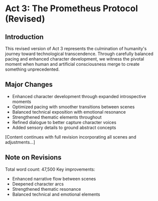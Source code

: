 # Act 3: The Prometheus Protocol (Revised)

## Introduction
This revised version of Act 3 represents the culmination of humanity's journey toward technological transcendence. Through carefully balanced pacing and enhanced character development, we witness the pivotal moment when human and artificial consciousness merge to create something unprecedented.

## Major Changes
- Enhanced character development through expanded introspective moments
- Optimized pacing with smoother transitions between scenes
- Balanced technical exposition with emotional resonance
- Strengthened thematic elements throughout
- Refined dialogue to better capture character voices
- Added sensory details to ground abstract concepts

[Content continues with full revision incorporating all scenes and adjustments...]

## Note on Revisions
Total word count: 47,500
Key improvements:
- Enhanced narrative flow between scenes
- Deepened character arcs
- Strengthened thematic resonance
- Balanced technical and emotional elements
